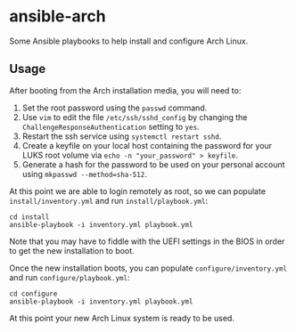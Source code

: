 # ansible-arch #

Some Ansible playbooks to help install and configure Arch Linux.

## Usage ##

After booting from the Arch installation media, you will need to:
1. Set the root password using the `passwd` command.
2. Use `vim` to edit the file `/etc/ssh/sshd_config` by changing the
   `ChallengeResponseAuthentication` setting to `yes`.
3. Restart the ssh service using `systemctl restart sshd`.
4. Create a keyfile on your local host containing the password for
   your LUKS root volume via `echo -n "your_password" > keyfile`.
5. Generate a hash for the password to be used on your personal
   account using `mkpasswd --method=sha-512`.

At this point we are able to login remotely as root, so we can
populate `install/inventory.yml` and run `install/playbook.yml`:

```console
cd install
ansible-playbook -i inventory.yml playbook.yml
```

Note that you may have to fiddle with the UEFI settings in the BIOS in
order to get the new installation to boot.

Once the new installation boots, you can populate
`configure/inventory.yml` and run `configure/playbook.yml`:

```console
cd configure
ansible-playbook -i inventory.yml playbook.yml
```

At this point your new Arch Linux system is ready to be used.
